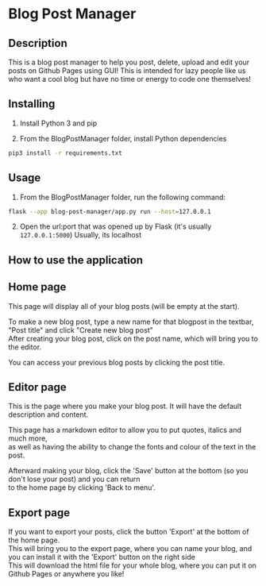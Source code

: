 # Blog Post Manager
## Description
This is a blog post manager to help you post, delete, upload and edit your posts on Github Pages using GUI! 
This is intended for lazy people like us who want a cool blog but have no time or energy to code one themselves!
## Installing
1) Install Python 3 and pip

2) From the BlogPostManager folder, install Python dependencies
```sh
pip3 install -r requirements.txt
```

## Usage
1) From the BlogPostManager folder, run the following command:
```sh
flask --app blog-post-manager/app.py run --host=127.0.0.1
```

2) Open the url:port that was opened up by Flask (it's usually `127.0.0.1:5000`)
Usually, its localhost

## How to use the application
## Home page
This page will display all of your blog posts (will be empty at the start).  
  
To make a new blog post, type a new name for that blogpost in the textbar, "Post title" and click "Create new blog post"  
After creating your blog post, click on the post name, which will bring you to the editor.  

You can access your previous blog posts by clicking the post title.  
## Editor page  
This is the page where you make your blog post. It will have the default description and content.  

This page has a markdown editor to allow you to put quotes, italics and much more,  
as well as having the ability to change the fonts and colour of the text in the post.  

Afterward making your blog, click the 'Save' button at the bottom (so you don't lose your post) and you can return  
to the home page by clicking 'Back to menu'.  

## Export page  
If you want to export your posts, click the button 'Export' at the bottom of the home page.  
This will bring you to the export page, where you can name your blog, and you can install it with the 'Export' button on the right side  
This will download the html file for your whole blog, where you can put it on Github Pages or anywhere you like!
